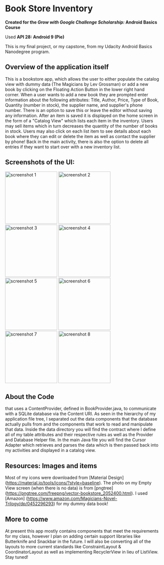 # Book Store Inventory

**Created for the *Grow with Google Challenge Scholarship:* Android Basics Course**

Used **API 28: Android 9 (Pie)**

This is my final project, or my capstone, from my Udacity Android Basics Nanodegree program.

## Overview of the application itself
This is a bookstore app, which allows the user to either populate the catalog view with dummy
data (The Magicians by Lev Grossman) or add a new book by clicking on the Floating Action Button
in the lower right hand corner. When a user wants to add a new book they are prompted enter
information about the following attributes: Title, Author, Price, Type of Book, Quantity (number
in stock), the supplier name, and supplier's phone number. There is an option to save this or
leave the editor without saving any information. After an item is saved it is displayed on the
home screen in the form of a "Catalog View" which lists each item in the inventory. Users may
sell items which in turn decreases the quantity of the number of books in stock. Users may also
click on each list item to see details about each book where they can edit or delete the item as
well as contact the supplier by phone! Back in the main activity, there is also the option to delete
all entries if they want to start over with a new inventory list.

## Screenshots of the UI:
<img src="./InventoryUI1.png" alt="screenshot 1" width="170px"/> <img src="./InventoryUI2.png" alt="screenshot 2" width="170px"/>
<img src="./InventoryUI3.png" alt="screenshot 3" width="170px"/> <img src="./InventoryUI4.png" alt="screenshot 4" width="170px"/>
<img src="./InventoryUI5.png" alt="screenshot 5" width="170px"/> <img src="./InventoryUI6.png" alt="screenshot 6" width="170px"/>
<img src="./InventoryUI7.png" alt="screenshot 7" width="170px"/> <img src="./InventoryUI8.png" alt="screenshot 8" width="170px"/>

## About the Code
that uses a ContentProvider, defined in BookProvider.java, to communicate with a SQLite
database via the Content URI. As seen in the hierarchy of my application file tree, I separated
out the data components that the database actually pulls from and the components that work
to read and manipulate that data. Inside the data directory you will find the contract where
I define all of my table attributes and their respective rules as well as the Provider and
Database Helper file. In the main Java file you will find the Cursor Adapter which retrieves
and parses the data which is then passed back into my activities and displayed in a catalog
view.

## Resources: Images and items
Most of my icons were downloaded from [Material Design] (https://material.io/tools/icons/?style=baseline).
The photo on my Empty View screen (when there is no data) is from [pngtree] (https://pngtree.com/freepng/vector-bookstore_2052400.html).
I used [Amazon] (https://www.amazon.com/Magicians-Novel-Trilogy/dp/0452296293) for my dummy data book!


## More to come
At present this app mostly contains components that meet the requirements for my class, however
I plan on adding certain support libraries like Butterknife and Snackbar in the future. I will also
be converting all of the layouts to more current standards like ConstraintLayout & CoordinatorLayout
as well as implementing RecyclerView in lieu of ListView. Stay tuned!